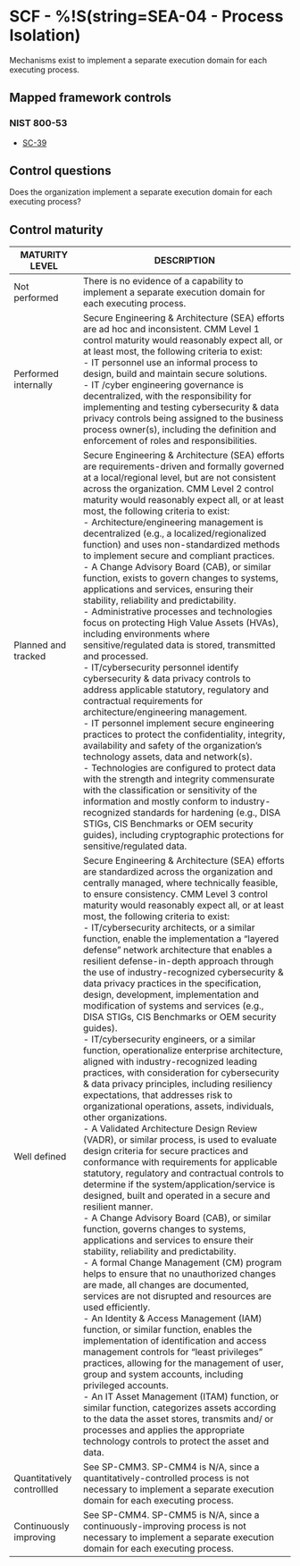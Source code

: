 # SCF - %!S(string=SEA-04 - Process Isolation)
Mechanisms exist to implement a separate execution domain for each executing process. 
## Mapped framework controls
### NIST 800-53
- [SC-39](../nist80053/sc-39.md)
## Control questions
Does the organization implement a separate execution domain for each executing process? 
## Control maturity
|       MATURITY LEVEL       |                                                                                                                                                                                                                                                                                                                                                                                                                                                                                                                                                                                                                                                                                                                                                                                                                                                                                                                                                                                                                                                                                                                                                        DESCRIPTION                                                                                                                                                                                                                                                                                                                                                                                                                                                                                                                                                                                                                                                                                                                                                                                                                                                                                                                                                                                                                                                                                                                                                         |
|----------------------------|----------------------------------------------------------------------------------------------------------------------------------------------------------------------------------------------------------------------------------------------------------------------------------------------------------------------------------------------------------------------------------------------------------------------------------------------------------------------------------------------------------------------------------------------------------------------------------------------------------------------------------------------------------------------------------------------------------------------------------------------------------------------------------------------------------------------------------------------------------------------------------------------------------------------------------------------------------------------------------------------------------------------------------------------------------------------------------------------------------------------------------------------------------------------------------------------------------------------------------------------------------------------------------------------------------------------------------------------------------------------------------------------------------------------------------------------------------------------------------------------------------------------------------------------------------------------------------------------------------------------------------------------------------------------------------------------------------------------------------------------------------------------------------------------------------------------------------------------------------------------------------------------------------------------------------------------------------------------------------------------------------------------------------------------------------------------------------------------------------------------------------------------------------------------------------------------------------------------------------------------------------------------------------------------------------------------------|
| Not performed              | There is no evidence of a capability to implement a separate execution domain for each executing process.                                                                                                                                                                                                                                                                                                                                                                                                                                                                                                                                                                                                                                                                                                                                                                                                                                                                                                                                                                                                                                                                                                                                                                                                                                                                                                                                                                                                                                                                                                                                                                                                                                                                                                                                                                                                                                                                                                                                                                                                                                                                                                                                                                                                                  |
| Performed internally       | Secure Engineering & Architecture (SEA) efforts are ad hoc and inconsistent. CMM Level 1 control maturity would reasonably expect all, or at least most, the following criteria to exist:<br>- IT personnel use an informal process to design, build and maintain secure solutions. <br>- IT /cyber engineering governance is decentralized, with the responsibility for implementing and testing cybersecurity & data privacy controls being assigned to the business process owner(s), including the definition and enforcement of roles and responsibilities.                                                                                                                                                                                                                                                                                                                                                                                                                                                                                                                                                                                                                                                                                                                                                                                                                                                                                                                                                                                                                                                                                                                                                                                                                                                                                                                                                                                                                                                                                                                                                                                                                                                                                                                                                           |
| Planned and tracked        | Secure Engineering & Architecture (SEA) efforts are requirements-driven and formally governed at a local/regional level, but are not consistent across the organization. CMM Level 2 control maturity would reasonably expect all, or at least most, the following criteria to exist:<br>- Architecture/engineering management is decentralized (e.g., a localized/regionalized function) and uses non-standardized methods to implement secure and compliant practices.<br>- A Change Advisory Board (CAB), or similar function, exists to govern changes to systems, applications and services, ensuring their stability, reliability and predictability. <br>- Administrative processes and technologies focus on protecting High Value Assets (HVAs), including environments where sensitive/regulated data is stored, transmitted and processed.<br>- IT/cybersecurity personnel identify cybersecurity & data privacy controls to address applicable statutory, regulatory and contractual requirements for architecture/engineering management. <br>- IT personnel implement secure engineering practices to protect the confidentiality, integrity, availability and safety of the organization’s technology assets, data and network(s).<br>- Technologies are configured to protect data with the strength and integrity commensurate with the classification or sensitivity of the information and mostly conform to industry-recognized standards for hardening (e.g., DISA STIGs, CIS Benchmarks or OEM security guides), including cryptographic protections for sensitive/regulated data.                                                                                                                                                                                                                                                                                                                                                                                                                                                                                                                                                                                                                                                                                                                   |
| Well defined               | Secure Engineering & Architecture (SEA) efforts are standardized across the organization and centrally managed, where technically feasible, to ensure consistency. CMM Level 3 control maturity would reasonably expect all, or at least most, the following criteria to exist:<br>- IT/cybersecurity architects, or a similar function, enable the implementation a “layered defense” network architecture that enables a resilient defense-in-depth approach through the use of industry-recognized cybersecurity & data privacy practices in the specification, design, development, implementation and modification of systems and services (e.g., DISA STIGs, CIS Benchmarks or OEM security guides).<br>- IT/cybersecurity engineers, or a similar function, operationalize enterprise architecture, aligned with industry-recognized leading practices, with consideration for cybersecurity & data privacy principles, including resiliency expectations, that addresses risk to organizational operations, assets, individuals, other organizations. <br>- A Validated Architecture Design Review (VADR), or similar process, is used to evaluate design criteria for secure practices and conformance with requirements for applicable statutory, regulatory and contractual controls to determine if the system/application/service is designed, built and operated in a secure and resilient manner. <br>- A Change Advisory Board (CAB), or similar function, governs changes to systems, applications and services to ensure their stability, reliability and predictability. <br>- A formal Change Management (CM) program helps to ensure that no unauthorized changes are made, all changes are documented, services are not disrupted and resources are used efficiently.<br>- An Identity & Access Management (IAM) function, or similar function, enables the implementation of identification and access management controls for “least privileges” practices, allowing for the management of user, group and system accounts, including privileged accounts.<br>- An IT Asset Management (ITAM) function, or similar function, categorizes assets according to the data the asset stores, transmits and/ or processes and applies the appropriate technology controls to protect the asset and data. |
| Quantitatively controllled | See SP-CMM3. SP-CMM4 is N/A, since a quantitatively-controlled process is not necessary to implement a separate execution domain for each executing process.                                                                                                                                                                                                                                                                                                                                                                                                                                                                                                                                                                                                                                                                                                                                                                                                                                                                                                                                                                                                                                                                                                                                                                                                                                                                                                                                                                                                                                                                                                                                                                                                                                                                                                                                                                                                                                                                                                                                                                                                                                                                                                                                                               |
| Continuously improving     | See SP-CMM4. SP-CMM5 is N/A, since a continuously-improving process is not necessary to implement a separate execution domain for each executing process.                                                                                                                                                                                                                                                                                                                                                                                                                                                                                                                                                                                                                                                                                                                                                                                                                                                                                                                                                                                                                                                                                                                                                                                                                                                                                                                                                                                                                                                                                                                                                                                                                                                                                                                                                                                                                                                                                                                                                                                                                                                                                                                                                                  |
